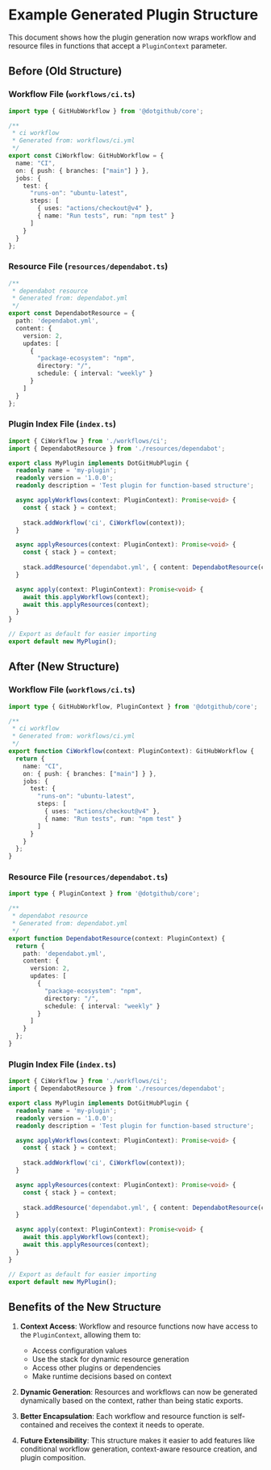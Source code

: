 # Example Generated Plugin Structure

This document shows how the plugin generation now wraps workflow and resource files in functions that accept a `PluginContext` parameter.

## Before (Old Structure)

### Workflow File (`workflows/ci.ts`)
```typescript
import type { GitHubWorkflow } from '@dotgithub/core';

/**
 * ci workflow
 * Generated from: workflows/ci.yml
 */
export const CiWorkflow: GitHubWorkflow = {
  name: "CI",
  on: { push: { branches: ["main"] } },
  jobs: {
    test: {
      "runs-on": "ubuntu-latest",
      steps: [
        { uses: "actions/checkout@v4" },
        { name: "Run tests", run: "npm test" }
      ]
    }
  }
};
```

### Resource File (`resources/dependabot.ts`)
```typescript
/**
 * dependabot resource
 * Generated from: dependabot.yml
 */
export const DependabotResource = {
  path: 'dependabot.yml',
  content: {
    version: 2,
    updates: [
      {
        "package-ecosystem": "npm",
        directory: "/",
        schedule: { interval: "weekly" }
      }
    ]
  }
};
```

### Plugin Index File (`index.ts`)
```typescript
import { CiWorkflow } from './workflows/ci';
import { DependabotResource } from './resources/dependabot';

export class MyPlugin implements DotGitHubPlugin {
  readonly name = 'my-plugin';
  readonly version = '1.0.0';
  readonly description = 'Test plugin for function-based structure';

  async applyWorkflows(context: PluginContext): Promise<void> {
    const { stack } = context;
    
    stack.addWorkflow('ci', CiWorkflow(context));
  }

  async applyResources(context: PluginContext): Promise<void> {
    const { stack } = context;
    
    stack.addResource('dependabot.yml', { content: DependabotResource(context).content });
  }

  async apply(context: PluginContext): Promise<void> {
    await this.applyWorkflows(context);
    await this.applyResources(context);
  }
}

// Export as default for easier importing
export default new MyPlugin();
```

## After (New Structure)

### Workflow File (`workflows/ci.ts`)
```typescript
import type { GitHubWorkflow, PluginContext } from '@dotgithub/core';

/**
 * ci workflow
 * Generated from: workflows/ci.yml
 */
export function CiWorkflow(context: PluginContext): GitHubWorkflow {
  return {
    name: "CI",
    on: { push: { branches: ["main"] } },
    jobs: {
      test: {
        "runs-on": "ubuntu-latest",
        steps: [
          { uses: "actions/checkout@v4" },
          { name: "Run tests", run: "npm test" }
        ]
      }
    }
  };
}
```

### Resource File (`resources/dependabot.ts`)
```typescript
import type { PluginContext } from '@dotgithub/core';

/**
 * dependabot resource
 * Generated from: dependabot.yml
 */
export function DependabotResource(context: PluginContext) {
  return {
    path: 'dependabot.yml',
    content: {
      version: 2,
      updates: [
        {
          "package-ecosystem": "npm",
          directory: "/",
          schedule: { interval: "weekly" }
        }
      ]
    }
  };
}
```

### Plugin Index File (`index.ts`)
```typescript
import { CiWorkflow } from './workflows/ci';
import { DependabotResource } from './resources/dependabot';

export class MyPlugin implements DotGitHubPlugin {
  readonly name = 'my-plugin';
  readonly version = '1.0.0';
  readonly description = 'Test plugin for function-based structure';

  async applyWorkflows(context: PluginContext): Promise<void> {
    const { stack } = context;
    
    stack.addWorkflow('ci', CiWorkflow(context));
  }

  async applyResources(context: PluginContext): Promise<void> {
    const { stack } = context;
    
    stack.addResource('dependabot.yml', { content: DependabotResource(context).content });
  }

  async apply(context: PluginContext): Promise<void> {
    await this.applyWorkflows(context);
    await this.applyResources(context);
  }
}

// Export as default for easier importing
export default new MyPlugin();
```

## Benefits of the New Structure

1. **Context Access**: Workflow and resource functions now have access to the `PluginContext`, allowing them to:
   - Access configuration values
   - Use the stack for dynamic resource generation
   - Access other plugins or dependencies
   - Make runtime decisions based on context

2. **Dynamic Generation**: Resources and workflows can now be generated dynamically based on the context, rather than being static exports.

3. **Better Encapsulation**: Each workflow and resource function is self-contained and receives the context it needs to operate.

4. **Future Extensibility**: This structure makes it easier to add features like conditional workflow generation, context-aware resource creation, and plugin composition.
